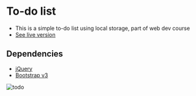 # To-do list

* This is a simple to-do list using local storage, part of web dev course
* [See live version](https://rawgit.com/iris-anghel/to-do-list/master/index.html)

## Dependencies

* [jQuery](https://jquery.com/)
* [Bootstrap v3](https://getbootstrap.com/docs/3.3/getting-started/)

![todo](https://user-images.githubusercontent.com/18640359/44025577-3421c95e-9ef9-11e8-8d96-ce96f2260d92.PNG)

